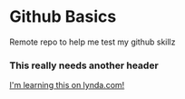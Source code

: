 Github Basics
=============

Remote repo to help me test my github skillz
### This really needs another header

[I'm learning this on lynda.com!](http://lynda.com)
